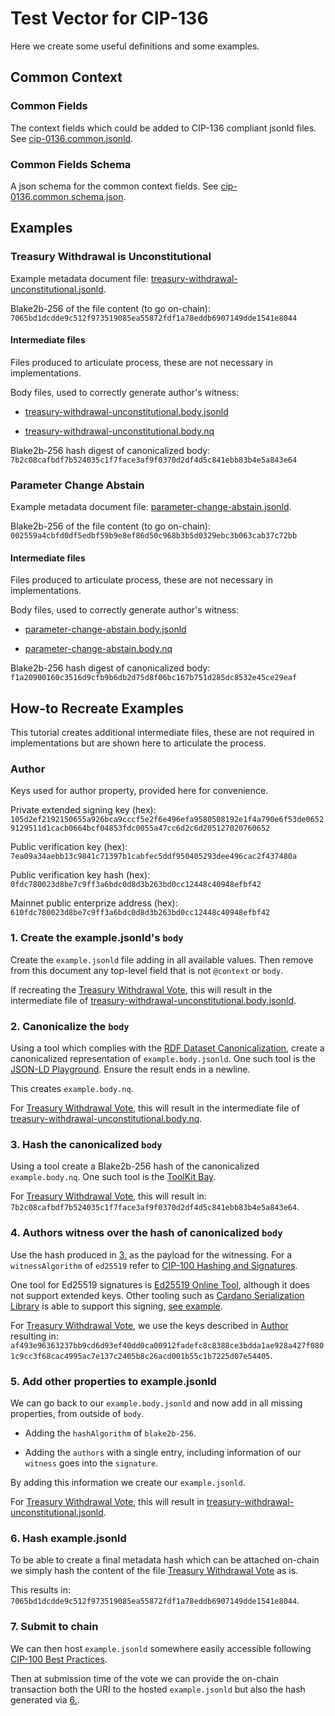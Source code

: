 # Test Vector for CIP-136

Here we create some useful definitions and some examples.

## Common Context

### Common Fields

The context fields which could be added to CIP-136 compliant jsonld files.
See [cip-0136.common.jsonld](./cip-136.common.jsonld).

### Common Fields Schema

A json schema for the common context fields.
See [cip-0136.common.schema.json](./cip-136.common.schema.json).

## Examples

### Treasury Withdrawal is Unconstitutional

Example metadata document file: [treasury-withdrawal-unconstitutional.jsonld](./examples/treasury-withdrawal-unconstitutional.jsonld).

Blake2b-256 of the file content (to go on-chain): `7065bd1dcdde9c512f973519085ea55872fdf1a78eddb6907149dde1541e8044`

#### Intermediate files

Files produced to articulate process, these are not necessary in implementations.

Body files, used to correctly generate author's witness:

- [treasury-withdrawal-unconstitutional.body.jsonld](./examples/treasury-withdrawal-unconstitutional.body.jsonld)

- [treasury-withdrawal-unconstitutional.body.nq](./examples/treasury-withdrawal-unconstitutional.body.nq)

Blake2b-256 hash digest of canonicalized body: `7b2c08cafbdf7b524035c1f7face3af9f0370d2df4d5c841ebb83b4e5a843e64`

### Parameter Change Abstain

Example metadata document file: [parameter-change-abstain.jsonld](./examples/parameter-change-abstain.jsonld).

Blake2b-256 of the file content (to go on-chain): `002559a4cbfd0df5edbf59b9e8ef86d50c968b3b5d0329ebc3b063cab37c72bb`

#### Intermediate files

Files produced to articulate process, these are not necessary in implementations.

Body files, used to correctly generate author's witness:

- [parameter-change-abstain.body.jsonld](./examples/parameter-change-abstain.body.jsonld)

- [parameter-change-abstain.body.nq](./examples/parameter-change-abstain.body.nq)

Blake2b-256 hash digest of canonicalized body: `f1a20900160c3516d9cfb9b6db2d75d8f06bc167b751d285dc8532e45ce29eaf`

## How-to Recreate Examples

This tutorial creates additional intermediate files, these are not required in implementations but are shown here to articulate the process.

### Author

Keys used for author property, provided here for convenience.

Private extended signing key (hex): `105d2ef2192150655a926bca9cccf5e2f6e496efa9580508192e1f4a790e6f53de06529129511d1cacb0664bcf04853fdc0055a47cc6d2c6d205127020760652`

Public verification key (hex):
`7ea09a34aebb13c9841c71397b1cabfec5ddf950405293dee496cac2f437480a`

Public verification key hash (hex): `0fdc780023d8be7c9ff3a6bdc0d8d3b263bd0cc12448c40948efbf42`

Mainnet public enterprize address (hex): `610fdc780023d8be7c9ff3a6bdc0d8d3b263bd0cc12448c40948efbf42`

### 1. Create the example.jsonld's `body`

Create the `example.jsonld` file adding in all available values.
Then remove from this document any top-level field that is not `@context` or `body`.

If recreating the [Treasury Withdrawal Vote](#treasury-withdrawal-is-unconstitutional), this will result in the intermediate file of [treasury-withdrawal-unconstitutional.body.jsonld](./examples/treasury-withdrawal-unconstitutional.body.jsonld).

### 2. Canonicalize the `body`

Using a tool which complies with the [RDF Dataset Canonicalization](https://w3c-ccg.github.io/rdf-dataset-canonicalization/spec/), create a canonicalized representation of `example.body.jsonld`.
One such tool is the [JSON-LD Playground](https://json-ld.org/playground/).
Ensure the result ends in a newline.

This creates `example.body.nq`.

For [Treasury Withdrawal Vote](#treasury-withdrawal-is-unconstitutional), this will result in the intermediate file of [treasury-withdrawal-unconstitutional.body.nq](./examples/treasury-withdrawal-unconstitutional.body.nq).

### 3. Hash the canonicalized `body`

Using a tool create a Blake2b-256 hash of the canonicalized `example.body.nq`.
One such tool is the [ToolKit Bay](https://toolkitbay.com/tkb/tool/BLAKE2b_256).

For [Treasury Withdrawal Vote](#treasury-withdrawal-is-unconstitutional), this will result in: `7b2c08cafbdf7b524035c1f7face3af9f0370d2df4d5c841ebb83b4e5a843e64`.

### 4. Authors witness over the hash of canonicalized `body`

Use the hash produced in [3.](#3-hash-the-canonicalized-body) as the payload for the witnessing. For a `witnessAlgorithm` of `ed25519` refer to [CIP-100 Hashing and Signatures](https://github.com/cardano-foundation/CIPs/blob/master/CIP-0100/README.md#hashing-and-signatures).

One tool for Ed25519 signatures is [Ed25519 Online Tool](https://cyphr.me/ed25519_tool/ed.html), although it does not support extended keys.
Other tooling such as [Cardano Serialization Library](https://github.com/Emurgo/cardano-serialization-lib) is able to support this signing, [see example](https://github.com/Ryun1/csl-examples/blob/main/examples/CIP-0008/cip-8-signing.js).

For [Treasury Withdrawal Vote](#treasury-withdrawal-is-unconstitutional), we use the keys described in [Author](#author) resulting in: `af493e96363237bb9cd6d93ef40dd0ca00912fadefc8c8388ce3bdda1ae928a427f0801c9cc3f68cac4995ac7e137c2405b8c26acd001b55c1b7225d07e54405`.

### 5. Add other properties to example.jsonld

We can go back to our `example.body.jsonld` and now add in all missing properties, from outside of `body`.

- Adding the `hashAlgorithm` of `blake2b-256`.

- Adding the `authors` with a single entry, including information of our `witness` goes into the `signature`.

By adding this information we create our `example.jsonld`.

For [Treasury Withdrawal Vote](#treasury-withdrawal-is-unconstitutional), this will result in [treasury-withdrawal-unconstitutional.jsonld](./examples/treasury-withdrawal-unconstitutional.jsonld).

### 6. Hash example.jsonld

To be able to create a final metadata hash which can be attached on-chain we simply hash the content of the file [Treasury Withdrawal Vote](#treasury-withdrawal-is-unconstitutional) as is.

This results in: `7065bd1dcdde9c512f973519085ea55872fdf1a78eddb6907149dde1541e8044`.

### 7. Submit to chain

We can then host `example.jsonld` somewhere easily accessible following [CIP-100 Best Practices](https://github.com/cardano-foundation/CIPs/blob/master/CIP-0100/README.md#best-practices).

Then at submission time of the vote we can provide the on-chain transaction both the URI to the hosted `example.jsonld` but also the hash generated via [6.](#6-hash-examplejsonld).
